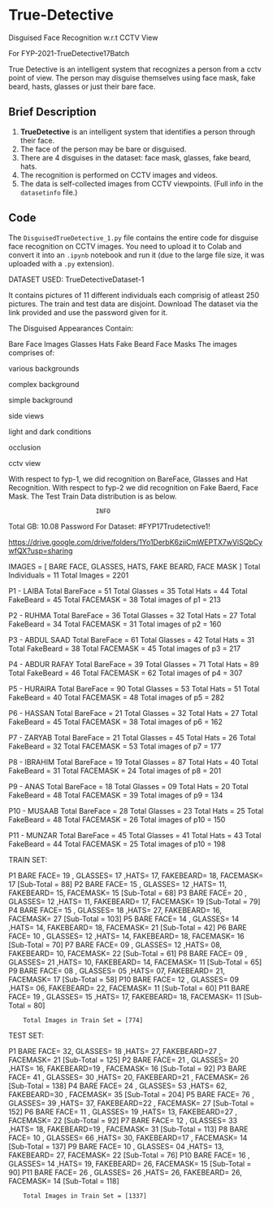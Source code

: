 # True-Detective
Disguised Face Recognition w.r.t CCTV View

For FYP-2021-TrueDetective17Batch

True Detective is an intelligent system that recognizes a person from a cctv point of view. The person may disguise themselves using face mask, fake beard, hasts, glasses or just their bare face.

## Brief Description

1. **TrueDetective** is an intelligent system that identifies a person through their face.
2. The face of the person may be bare or disguised.
3. There are 4 disguises in the dataset: face mask, glasses, fake beard, hats.
4. The recognition is performed on CCTV images and videos.
5. The data is self-collected images from CCTV viewpoints. (Full info in the `datasetinfo` file.)

## Code

The `DisguisedTrueDetective_1.py` file contains the entire code for disguise face recognition on CCTV images. You need to upload it to Colab and convert it into an `.ipynb` notebook and run it (due to the large file size, it was uploaded with a `.py` extension).


DATASET USED: TrueDetectiveDataset-1

It contains pictures of 11 different individuals each comprisig of atleast 250 pictures. The train and test data are disjoint. Download The dataset via the link provided and use the password given for it.

The Disguised Appearances Contain:

Bare Face Images
Glasses
Hats
Fake Beard
Face Masks
The images comprises of:

various backgrounds

complex background

simple background

side views

light and dark conditions

occlusion

cctv view

With respect to fyp-1, we did recognition on BareFace, Glasses and Hat Recognition. With respect to fyp-2 we did recognition on Fake Baerd, Face Mask. The Test Train Data distribution is as below.

							INFO
Total GB: 10.08 Password For Dataset: #FYP17Trudetective1!

https://drive.google.com/drive/folders/1Yo1DerbK6ziiCmWEPTX7wViSQbCywfQX?usp=sharing

IMAGES = [ BARE FACE, GLASSES, HATS, FAKE BEARD, FACE MASK ] Total Individuals = 11 Total Images = 2201

P1 - LAIBA Total BareFace = 51 Total Glasses = 35 Total Hats = 44 Total FakeBeard = 45 Total FACEMASK = 38 Total images of p1 = 213

P2 - RUHMA Total BareFace = 36 Total Glasses = 32 Total Hats = 27 Total FakeBeard = 34 Total FACEMASK = 31 Total images of p2 = 160

P3 - ABDUL SAAD Total BareFace = 61 Total Glasses = 42 Total Hats = 31 Total FakeBeard = 38 Total FACEMASK = 45 Total images of p3 = 217

P4 - ABDUR RAFAY Total BareFace = 39 Total Glasses = 71 Total Hats = 89 Total FakeBeard = 46 Total FACEMASK = 62 Total images of p4 = 307

P5 - HURAIRA Total BareFace = 90 Total Glasses = 53 Total Hats = 51 Total FakeBeard = 40 Total FACEMASK = 48 Total images of p5 = 282

P6 - HASSAN Total BareFace = 21 Total Glasses = 32 Total Hats = 27 Total FakeBeard = 45 Total FACEMASK = 38 Total images of p6 = 162

P7 - ZARYAB Total BareFace = 21 Total Glasses = 45 Total Hats = 26 Total FakeBeard = 32 Total FACEMASK = 53 Total images of p7 = 177

P8 - IBRAHIM Total BareFace = 19 Total Glasses = 87 Total Hats = 40 Total FakeBeard = 31 Total FACEMASK = 24 Total images of p8 = 201

P9 - ANAS Total BareFace = 18 Total Glasses = 09 Total Hats = 20 Total FakeBeard = 48 Total FACEMASK = 39 Total images of p9 = 134

P10 - MUSAAB Total BareFace = 28 Total Glasses = 23 Total Hats = 25 Total FakeBeard = 48 Total FACEMASK = 26 Total images of p10 = 150

P11 - MUNZAR Total BareFace = 45 Total Glasses = 41 Total Hats = 43 Total FakeBeard = 44 Total FACEMASK = 25 Total images of p10 = 198

TRAIN SET:

P1 BARE FACE= 19 , GLASSES= 17 ,HATS= 17, FAKEBEARD= 18, FACEMASK= 17 [Sub-Total = 88] P2 BARE FACE= 15 , GLASSES= 12 ,HATS= 11, FAKEBEARD= 15, FACEMASK= 15 [Sub-Total = 68] P3 BARE FACE= 20 , GLASSES= 12 ,HATS= 11, FAKEBEARD= 17, FACEMASK= 19 [Sub-Total = 79] P4 BARE FACE= 15 , GLASSES= 18 ,HATS= 27, FAKEBEARD= 16, FACEMASK= 27 [Sub-Total = 103] P5 BARE FACE= 14 , GLASSES= 14 ,HATS= 14, FAKEBEARD= 18, FACEMASK= 21 [Sub-Total = 42] P6 BARE FACE= 10 , GLASSES= 12 ,HATS= 14, FAKEBEARD= 18, FACEMASK= 16 [Sub-Total = 70] P7 BARE FACE= 09 , GLASSES= 12 ,HATS= 08, FAKEBEARD= 10, FACEMASK= 22 [Sub-Total = 61] P8 BARE FACE= 09 , GLASSES= 21 ,HATS= 10, FAKEBEARD= 14, FACEMASK= 11 [Sub-Total = 65] P9 BARE FACE= 08 , GLASSES= 05 ,HATS= 07, FAKEBEARD= 21, FACEMASK= 17 [Sub-Total = 58] P10 BARE FACE= 12 , GLASSES= 09 ,HATS= 06, FAKEBEARD= 22, FACEMASK= 11 [Sub-Total = 60] P11 BARE FACE= 19 , GLASSES= 15 ,HATS= 17, FAKEBEARD= 18, FACEMASK= 11 [Sub-Total = 80]

		Total Images in Train Set = [774]
TEST SET:

P1 BARE FACE= 32, GLASSES= 18 ,HATS= 27, FAKEBEARD=27 , FACEMASK= 21 [Sub-Total = 125] P2 BARE FACE= 21 , GLASSES= 20 ,HATS= 16, FAKEBEARD=19 , FACEMASK= 16 [Sub-Total = 92] P3 BARE FACE= 41 , GLASSES= 30 ,HATS= 20, FAKEBEARD=21 , FACEMASK= 26 [Sub-Total = 138] P4 BARE FACE= 24 , GLASSES= 53 ,HATS= 62, FAKEBEARD=30 , FACEMASK= 35 [Sub-Total = 204] P5 BARE FACE= 76 , GLASSES= 39 ,HATS= 37, FAKEBEARD=22 , FACEMASK= 27 [Sub-Total = 152] P6 BARE FACE= 11 , GLASSES= 19 ,HATS= 13, FAKEBEARD=27 , FACEMASK= 22 [Sub-Total = 92] P7 BARE FACE= 12 , GLASSES= 33 ,HATS= 18, FAKEBEARD=19 , FACEMASK= 31 [Sub-Total = 113] P8 BARE FACE= 10 , GLASSES= 66 ,HATS= 30, FAKEBEARD=17 , FACEMASK= 14 [Sub-Total = 137] P9 BARE FACE= 10 , GLASSES= 04 ,HATS= 13, FAKEBEARD= 27, FACEMASK= 22 [Sub-Total = 76] P10 BARE FACE= 16 , GLASSES= 14 ,HATS= 19, FAKEBEARD= 26, FACEMASK= 15 [Sub-Total = 90] P11 BARE FACE= 26 , GLASSES= 26 ,HATS= 26, FAKEBEARD= 26, FACEMASK= 14 [Sub-Total = 118]

		Total Images in Train Set = [1337]
